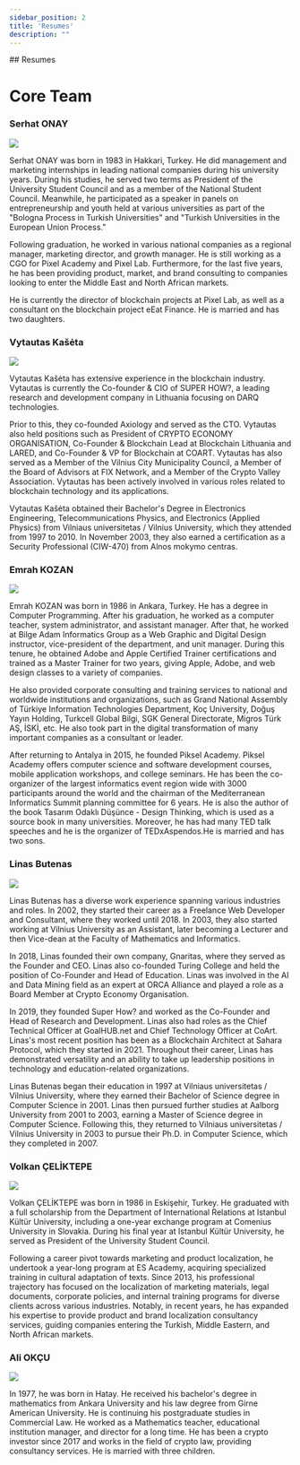 ```yaml
---
sidebar_position: 2
title: 'Resumes'
description: ""
---
```

<head>
    <link rel="canonical" href="https://docs.kadeshchain.com/docs/whitepaper/Team/Resumes/" />
</head>
## Resumes
<h1>Core Team</h1>

### Serhat ONAY
<p class="top-img"><img src="https://docs.kadeshchain.com/img/kadesh/resume_1.svg" /></p>
Serhat ONAY was born in 1983 in Hakkari, Turkey. He did management and marketing internships in leading national companies during his university years. During his studies, he served two terms as President of the University Student Council and as a member of the National Student Council. Meanwhile, he participated as a speaker in panels on entrepreneurship and youth held at various universities as part of the "Bologna Process in Turkish Universities" and "Turkish Universities in the European Union Process."

Following graduation, he worked in various national companies as a regional manager, marketing director, and growth manager. He is still working as a CGO for Pixel Academy and Pixel Lab. Furthermore, for the last five years, he has been providing product, market, and brand consulting to companies looking to enter the Middle East and North African markets.

He is currently the director of blockchain projects at Pixel Lab, as well as a consultant on the blockchain project eEat Finance. He is married and has two daughters.

### Vytautas Kašėta
<p class="top-img"><img src="https://docs.kadeshchain.com/img/kadesh/resume_2.svg" /></p>
Vytautas Kašėta has extensive experience in the blockchain industry. Vytautas is currently the Co-founder & CIO of SUPER HOW?, a leading research and development company in Lithuania focusing on DARQ technologies.

Prior to this, they co-founded Axiology and served as the CTO. Vytautas also held positions such as President of CRYPTO ECONOMY ORGANISATION, Co-Founder & Blockchain Lead at Blockchain Lithuania and LARED, and Co-Founder & VP for Blockchain at COART. Vytautas has also served as a Member of the Vilnius City Municipality Council, a Member of the Board of Advisors at FIX Network, and a Member of the Crypto Valley Association. Vytautas has been actively involved in various roles related to blockchain technology and its applications.

Vytautas Kašėta obtained their Bachelor's Degree in Electronics Engineering, Telecommunications Physics, and Electronics (Applied Physics) from Vilniaus universitetas / Vilnius University, which they attended from 1997 to 2010. In November 2003, they also earned a certification as a Security Professional (CIW-470) from Alnos mokymo centras.

### Emrah KOZAN
<p class="top-img"><img src="https://docs.kadeshchain.com/img/kadesh/resume_5.svg" /></p>
Emrah KOZAN was born in 1986 in Ankara, Turkey. He has a degree in Computer Programming. After his graduation, he worked as a computer teacher, system administrator, and assistant manager. After that, he worked at Bilge Adam Informatics Group as a Web Graphic and Digital Design instructor, vice-president of the department, and unit manager. During this tenure, he obtained Adobe and Apple Certified Trainer certifications and trained as a Master Trainer for two years, giving Apple, Adobe, and web design classes to a variety of companies.

He also provided corporate consulting and training services to national and worldwide institutions and organizations, such as Grand National Assembly of Türkiye Information Technologies Department, Koç University, Doğuş Yayın Holding, Turkcell Global Bilgi, SGK General Directorate, Migros Türk AŞ, İSKİ, etc. He also took part in the digital transformation of many important companies as a consultant or leader.

After returning to Antalya in 2015, he founded Piksel Academy. Piksel Academy offers computer science and software development courses, mobile application workshops, and college seminars. He has been the co-organizer of the largest informatics event region wide with 3000 participants around the world and the chairman of the Mediterranean Informatics Summit planning committee for 6 years. He is also the author of the book Tasarım Odaklı Düşünce - Design Thinking, which is used as a source book in many universities. Moreover, he has had many TED talk speeches and he is the organizer of TEDxAspendos.He is married and has two sons.

### Linas Butenas
<p class="top-img"><img src="https://docs.kadeshchain.com/img/kadesh/resume_6.svg" /></p>
 Linas Butenas has a diverse work experience spanning various industries and roles. In 2002, they started their career as a Freelance Web Developer and Consultant, where they worked until 2018. In 2003, they also started working at Vilnius University as an Assistant, later becoming a Lecturer and then Vice-dean at the Faculty of Mathematics and Informatics.

In 2018, Linas founded their own company, Gnaritas, where they served as the Founder and CEO. Linas also co-founded Turing College and held the position of Co-Founder and Head of Education. Linas was involved in the AI and Data Mining field as an expert at ORCA Alliance and played a role as a Board Member at Crypto Economy Organisation.

In 2019, they founded Super How? and worked as the Co-Founder and Head of Research and Development. Linas also had roles as the Chief Technical Officer at GoalHUB.net and Chief Technology Officer at CoArt. Linas's most recent position has been as a Blockchain Architect at Sahara Protocol, which they started in 2021. Throughout their career, Linas has demonstrated versatility and an ability to take up leadership positions in technology and education-related organizations.

Linas Butenas began their education in 1997 at Vilniaus universitetas / Vilnius University, where they earned their Bachelor of Science degree in Computer Science in 2001. Linas then pursued further studies at Aalborg University from 2001 to 2003, earning a Master of Science degree in Computer Science. Following this, they returned to Vilniaus universitetas / Vilnius University in 2003 to pursue their Ph.D. in Computer Science, which they completed in 2007.


### Volkan ÇELİKTEPE
<p class="top-img"><img src="https://docs.kadeshchain.com/img/kadesh/resume_3.svg" /></p>
Volkan ÇELİKTEPE was born in 1986 in Eskişehir, Turkey. He graduated with a full scholarship from the Department of International Relations at Istanbul Kültür University, including a one-year exchange program at Comenius University in Slovakia. During his final year at Istanbul Kültür University, he served as President of the University Student Council.

Following a career pivot towards marketing and product localization, he undertook a year-long program at ES Academy, acquiring specialized training in cultural adaptation of texts. Since 2013, his professional trajectory has focused on the localization of marketing materials, legal documents, corporate policies, and internal training programs for diverse clients across various industries. Notably, in recent years, he has expanded his expertise to provide product and brand localization consultancy services, guiding companies entering the Turkish, Middle Eastern, and North African markets.

### Ali OKÇU
<p class="top-img"><img src="https://docs.kadeshchain.com/img/kadesh/resume_4.svg" /></p>
 In 1977, he was born in Hatay. He received his bachelor's degree in mathematics from Ankara University and his law degree from Girne American University. He is continuing his postgraduate studies in Commercial Law. He worked as a Mathematics teacher, educational institution manager, and director for a long time. He has been a crypto investor since 2017 and works in the field of crypto law, providing consultancy services. He is married with three children.